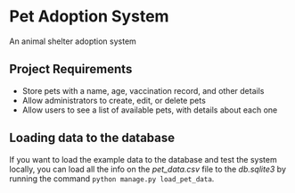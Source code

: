 # Pet Adoption System
An animal shelter adoption system


## Project Requirements
- Store pets with a name, age, vaccination record, and other details
- Allow administrators to create, edit, or delete pets
- Allow users to see a list of available pets, with details about each one

## Loading data to the database
If you want to load the example data to the database and test the system locally, you can load all the info on the *pet_data.csv* file to the *db.sqlite3* by running the command `python manage.py load_pet_data`.